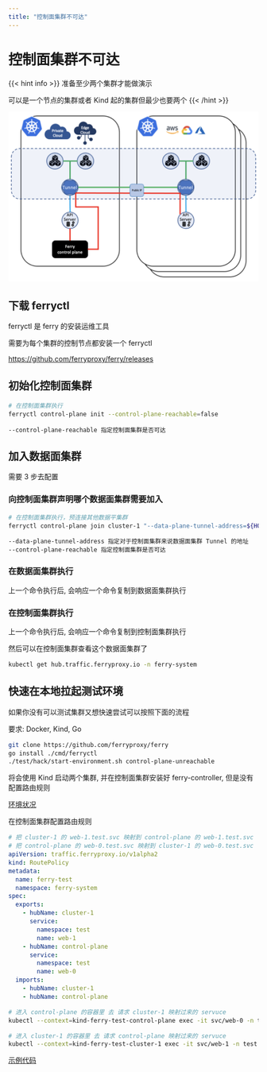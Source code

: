 ```yaml
---
title: "控制面集群不可达"
---
```


# 控制面集群不可达

{{< hint info >}}
准备至少两个集群才能做演示

可以是一个节点的集群或者 Kind 起的集群但最少也要两个
{{< /hint >}}

<img src="/images/edge-to-cloud.png" width="600">

## 下载 ferryctl

ferryctl 是 ferry 的安装运维工具

需要为每个集群的控制节点都安装一个 ferryctl

https://github.com/ferryproxy/ferry/releases

## 初始化控制面集群

``` bash
# 在控制面集群执行
ferryctl control-plane init --control-plane-reachable=false
```

    --control-plane-reachable 指定控制面集群是否可达

## 加入数据面集群

需要 3 步去配置

### 向控制面集群声明哪个数据面集群需要加入

``` bash
# 在控制面集群执行，预连接其他数据平集群
ferryctl control-plane join cluster-1 "--data-plane-tunnel-address=${HOST_IP}:31001" --control-plane-reachable=false
```

    --data-plane-tunnel-address 指定对于控制面集群来说数据面集群 Tunnel 的地址  
    --control-plane-reachable 指定控制面集群是否可达  

### 在数据面集群执行

上一个命令执行后, 会响应一个命令复制到数据面集群执行

### 在控制面集群执行

上一个命令执行后, 会响应一个命令复制到控制面集群执行

然后可以在控制面集群查看这个数据面集群了

``` bash
kubectl get hub.traffic.ferryproxy.io -n ferry-system
```

## 快速在本地拉起测试环境

如果你没有可以测试集群又想快速尝试可以按照下面的流程

要求: Docker, Kind, Go

``` bash
git clone https://github.com/ferryproxy/ferry
go install ./cmd/ferryctl
./test/hack/start-environment.sh control-plane-unreachable
```

将会使用 Kind 启动两个集群, 并在控制面集群安装好 ferry-controller, 但是没有配置路由规则

[环境状况](https://github.com/ferryproxy/ferry/blob/main/test/environments/control-plane-unreachable/)

在控制面集群配置路由规则

``` yaml
# 把 cluster-1 的 web-1.test.svc 映射到 control-plane 的 web-1.test.svc
# 把 control-plane 的 web-0.test.svc 映射到 cluster-1 的 web-0.test.svc
apiVersion: traffic.ferryproxy.io/v1alpha2
kind: RoutePolicy
metadata:
  name: ferry-test
  namespace: ferry-system
spec:
  exports:
    - hubName: cluster-1
      service:
        namespace: test
        name: web-1
    - hubName: control-plane
      service:
        namespace: test
        name: web-0
  imports:
    - hubName: cluster-1
    - hubName: control-plane
```

``` bash
# 进入 control-plane 的容器里 去 请求 cluster-1 映射过来的 servuce
kubectl --context=kind-ferry-test-control-plane exec -it svc/web-0 -n test -- wget -O - web-1
```

``` bash
# 进入 cluster-1 的容器里 去 请求 control-plane 映射过来的 servuce
kubectl --context=kind-ferry-test-cluster-1 exec -it svc/web-1 -n test -- wget -O - web-0
```

[示例代码](https://github.com/ferryproxy/ferry/blob/main/test/test/test-in-both.sh)
